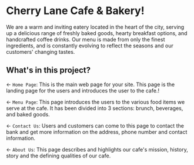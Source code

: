# Cherry Lane Cafe & Bakery!

We are a warm and inviting eatery located in the heart of the city, serving up a delicious range of freshly baked goods, hearty breakfast options, and handcrafted coffee drinks. Our menu is made from only the finest ingredients, and is constantly evolving to reflect the seasons and our customers' changing tastes.


## What's in this project?

← `Home Page`: This is the main web page for your site. This page is the landing page for the users and introduces the user to the cafe.!

← `Menu Page`: This page introduces the users to the various food items we serve at the cafe. It has been divided into 3 sections: brunch, beverages, and baked goods. 

← `Contact Us`: Users and customers can come to this page to contact the bank and get more information on the address, phone number and contact information.

← `About Us`: This page describes and highlights our cafe's mission, history, story and the defining qualities of our cafe.
